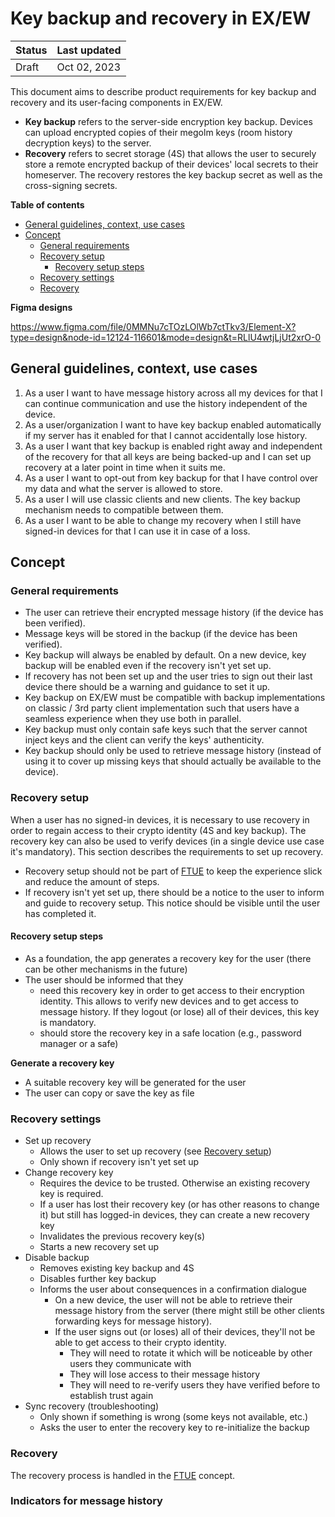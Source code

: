 # Key backup and recovery in EX/EW

| Status | Last updated |
|--|--|
| Draft | Oct 02, 2023 |

This document aims to describe product requirements for key backup and recovery and its user-facing components in EX/EW.

- **Key backup** refers to the server-side encryption key backup. Devices can upload encrypted copies of their megolm keys (room history decryption keys) to the server.
- **Recovery** refers to secret storage (4S) that allows the user to securely store a remote encrypted backup of their devices' local secrets to their homeserver. The recovery restores the key backup secret as well as the cross-signing secrets.

**Table of contents**

- [General guidelines, context, use cases](#general-guidelines-context-use-cases)
- [Concept](#concept)
  * [General requirements](#general-requirements)
  * [Recovery setup](#recovery-setup)
    + [Recovery setup steps](#recovery-setup-steps)
  * [Recovery settings](#recovery-settings)
  * [Recovery](#recovery)

**Figma designs**

https://www.figma.com/file/0MMNu7cTOzLOlWb7ctTkv3/Element-X?type=design&node-id=12124-116601&mode=design&t=RLlU4wtjLjUt2xrO-0

## General guidelines, context, use cases

1. As a user I want to have message history across all my devices for that I can continue communication and use the history independent of the device.
2. As a user/organization I want to have key backup enabled automatically if my server has it enabled for that I cannot accidentally lose history.
3. As a user I want that key backup is enabled right away and independent of the recovery for that all keys are being backed-up and I can set up recovery at a later point in time when it suits me.
4. As a user I want to opt-out from key backup for that I have control over my data and what the server is allowed to store.
5. As a user I will use classic clients and new clients. The key backup mechanism needs to compatible between them.
6. As a user I want to be able to change my recovery when I still have signed-in devices for that I can use it in case of a loss.

## Concept

### General requirements

- The user can retrieve their encrypted message history (if the device has been verified).
- Message keys will be stored in the backup (if the device has been verified).
- Key backup will always be enabled by default. On a new device, key backup will be enabled even if the recovery isn't yet set up.
- If recovery has not been set up and the user tries to sign out their last device there should be a warning and guidance to set it up.
- Key backup on EX/EW must be compatible with backup implementations on classic / 3rd party client implementation such that users have a seamless experience when they use both in parallel.
- Key backup must only contain safe keys such that the server cannot inject keys and the client can verify the keys' authenticity.
- Key backup should only be used to retrieve message history (instead of using it to cover up missing keys that should actually be available to the device).

### Recovery setup
When a user has no signed-in devices, it is necessary to use recovery in order to regain access to their crypto identity (4S and key backup). The recovery key can also be used to verify devices (in a single device use case it's mandatory). This section describes the requirements to set up recovery.

- Recovery setup should not be part of [FTUE](https://github.com/vector-im/element-meta/blob/develop/docs/FTUE.md) to keep the experience slick and reduce the amount of steps.
- If recovery isn't yet set up, there should be a notice to the user to inform and guide to recovery setup. This notice should be visible until the user has completed it.

#### Recovery setup steps
- As a foundation, the app generates a recovery key for the user (there can be other mechanisms in the future)
- The user should be informed that they
  - need this recovery key in order to get access to their encryption identity. This allows to verify new devices and to get access to message history. If they logout (or lose) all of their devices, this key is mandatory.
  - should store the recovery key in a safe location (e.g., password manager or a safe)

**Generate a recovery key**
- A suitable recovery key will be generated for the user
- The user can copy or save the key as file

### Recovery settings
- Set up recovery
  -  Allows the user to set up recovery (see [Recovery setup](#recovery-setup))
  -  Only shown if recovery isn't yet set up
- Change recovery key
  - Requires the device to be trusted. Otherwise an existing recovery key is required.
  - If a user has lost their recovery key (or has other reasons to change it) but still has logged-in devices, they can create a new recovery key
  - Invalidates the previous recovery key(s)
  - Starts a new recovery set up
- Disable backup
  - Removes existing key backup and 4S
  - Disables further key backup
  - Informs the user about consequences in a confirmation dialogue
    - On a new device, the user will not be able to retrieve their message history from the server (there might still be other clients forwarding keys for message history).
    - If the user signs out (or loses) all of their devices, they'll not be able to get access to their crypto identity.
      - They will need to rotate it which will be noticeable by other users they communicate with
      - They will lose access to their message history
      - They will need to re-verify users they have verified before to establish trust again
 - Sync recovery (troubleshooting)
   - Only shown if something is wrong (some keys not available, etc.)
   - Asks the user to enter the recovery key to re-initialize the backup

### Recovery
The recovery process is handled in the [FTUE](https://github.com/vector-im/element-meta/blob/develop/docs/FTUE.md) concept.

### Indicators for message history
